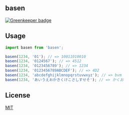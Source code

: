 basen
------------------------------------------------

[![Greenkeeper badge](https://badges.greenkeeper.io/syuilo/basen.svg)](https://greenkeeper.io/)

## Usage
``` js
import basen from 'basen';

basen(1234, '01'); // => 10011010010
basen(1234, '0124567'); // => 4512
basen(1234, '0123456789'); // => 1234
basen(1234, '0123456789ABCDEF'); // => 4D2
basen(1234, 'abcdefghijklmnopqrstuvwxyz'); // => bvm
basen(1234, 'あいうえおかきくけこさしすせそ'); // => かくお
```

## License
[MIT](LICENSE)

